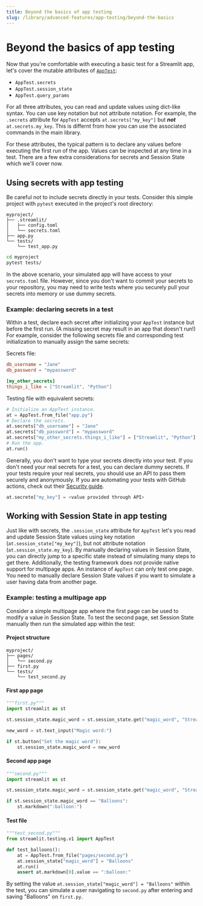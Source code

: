 ```yaml
---
title: Beyond the basics of app testing
slug: /library/advanced-features/app-testing/beyond-the-basics
---
```


# Beyond the basics of app testing

Now that you're comfortable with executing a basic test for a Streamlit app, let's cover the mutable attributes of [`AppTest`](/library/api-reference/app-testing/st.testing.v1.apptest):

- `AppTest.secrets`
- `AppTest.session_state`
- `AppTest.query_params`

For all three attributes, you can read and update values using dict-like syntax. You can use key notation but not attribute notation. For example, the `.secrets` attribute for `AppTest` accepts `at.secrets["my_key"]` but **_not_** `at.secrets.my_key`. This is differnt from how you can use the associated commands in the main library.

For these attributes, the typical pattern is to declare any values before executing the first run of the app. Values can be inspected at any time in a test. There are a few extra considerations for secrets and Session State which we'll cover now.

## Using secrets with app testing

Be careful not to include secrets directly in your tests. Consider this simple project with `pytest` executed in the project's root directory:

```none
myproject/
├── .streamlit/
│   ├── config.toml
│   └── secrets.toml
├── app.py
└── tests/
    └── test_app.py
```

```bash
cd myproject
pytest tests/
```

In the above scenario, your simulated app will have access to your `secrets.toml` file. However, since you don't want to commit your secrets to your repository, you may need to write tests where you securely pull your secrets into memory or use dummy secrets.

### Example: declaring secrets in a test

Within a test, declare each secret after initializing your `AppTest` instance but before the first run. (A missing secret may result in an app that doesn't run!) For example, consider the following secrets file and corresponding test initialization to manually assign the same secrets:

Secrets file:

```toml
db_username = "Jane"
db_password = "mypassword"

[my_other_secrets]
things_i_like = ["Streamlit", "Python"]
```

Testing file with equivalent secrets:

```python
# Initialize an AppTest instance.
at = AppTest.from_file("app.py")
# Declare the secrets.
at.secrets["db_username"] = "Jane"
at.secrets["db_password"] = "mypassword"
at.secrets["my_other_secrets.things_i_like"] = ["Streamlit", "Python"]
# Run the app.
at.run()
```

Generally, you don't want to type your secrets directly into your test. If you don't need your real secrets for a test, you can declare dummy secrets. If your tests require your real secrets, you should use an API to pass them securely and anonymously. If you are automating your tests with GitHub actions, check out their [Security guide](https://docs.github.com/en/actions/security-guides/using-secrets-in-github-actions).

```python
at.secrete["my_key"] = <value provided through API>
```

## Working with Session State in app testing

Just like with secrets, the `.session_state` attribute for `AppTest` let's you read and update Session State values using key notation (`at.session_state["my_key"]`), but not attribute notation (`at.session_state.my_key`). By manually declaring values in Session State, you can directly jump to a specific state instead of simulating many steps to get there. Additionally, the testing framework does not provide native support for multipage apps. An instance of `AppTest` can only test one page. You need to manually declare Session State values if you want to simulate a user having data from another page.

### Example: testing a multipage app

Consider a simple multipage app where the first page can be used to modify a value in Session State. To test the second page, set Session State manually then run the simulated app within the test:

#### Project structure

```none
myproject/
├── pages/
│   └── second.py
├── first.py
└── tests/
    └── test_second.py
```

#### First app page

```python
"""first.py"""
import streamlit as st

st.session_state.magic_word = st.session_state.get("magic_word", "Streamlit")

new_word = st.text_input("Magic word:")

if st.button("Set the magic word"):
    st.session_state.magic_word = new_word
```

#### Second app page

```python
"""second.py"""
import streamlit as st

st.session_state.magic_word = st.session_state.get("magic_word", "Streamlit")

if st.session_state.magic_word == "Balloons":
    st.markdown(":balloon:")
```

#### Test file

```python
"""test_second.py"""
from streamlit.testing.v1 import AppTest

def test_balloons():
    at = AppTest.from_file("pages/second.py")
    at.session_state["magic_word"] = "Balloons"
    at.run()
    assert at.markdown[0].value == ":balloon:"
```

By setting the value `at.session_state["magic_word"] = "Balloons"` within the test, you can simulate a user navigating to `second.py` after entering and saving "Balloons" on `first.py`.
